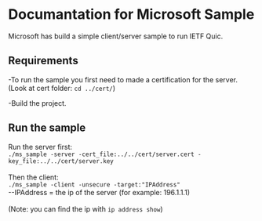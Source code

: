 # Documantation for Microsoft Sample

Microsoft has build a simple client/server sample to run IETF Quic.

## Requirements

-To run the sample you first need to made a certification for the server. <br />
(Look at cert folder: ```cd ../cert/```)

-Build the project.

## Run the sample

Run the server first:<br />
```./ms_sample -server -cert_file:../../cert/server.cert -key_file:../../cert/server.key```
<br /><br />
Then the client:<br />
```./ms_sample -client -unsecure -target:"IPAddress" ``` <br />
--IPAddress = the ip of the server (for example: 196.1.1.1)
<br /><br />
(Note: you can find the ip with ```ip address show```)
